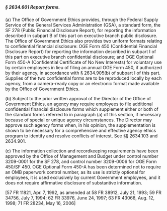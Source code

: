 ##### § 2634.601 Report forms. #####

(a) The Office of Government Ethics provides, through the Federal Supply Service of the General Services Administration (GSA), a standard form, the SF 278 (Public Financial Disclosure Report), for reporting the information described in subpart B of this part on executive branch public disclosure. The Office of Government Ethics also provides two uniform formats relating to confidential financial disclosure: OGE Form 450 (Confidential Financial Disclosure Report) for reporting the information described in subpart I of this part on executive branch confidential disclosure; and OGE Optional Form 450-A (Confidential Certificate of No New Interests) for voluntary use by certain employees in lieu of filing an annual OGE Form 450, if authorized by their agency, in accordance with § 2634.905(b) of subpart I of this part. Supplies of the two confidential forms are to be reproduced locally by each agency, from a camera-ready copy or an electronic format made available by the Office of Government Ethics.

(b) Subject to the prior written approval of the Director of the Office of Government Ethics, an agency may require employees to file additional confidential financial disclosure forms which supplement either or both of the standard forms referred to in paragraph (a) of this section, if necessary because of special or unique agency circumstances. The Director may approve such agency forms when, in his opinion, the supplementation is shown to be necessary for a comprehensive and effective agency ethics program to identify and resolve conflicts of interest. See §§ 2634.103 and 2634.901.

(c) The information collection and recordkeeping requirements have been approved by the Office of Management and Budget under control number 3209-0001 for the SF 278, and control number 3209-0006 for OGE Form 450/SF 450. OGE Optional Form 450-A has been determined not to require an OMB paperwork control number, as its use is strictly optional for employees, it is used exclusively by current Government employees, and it does not require affirmative disclosure of substantive information.

[57 FR 11821, Apr. 7, 1992, as amended at 58 FR 38912, July 21, 1993; 59 FR 34756, July 7, 1994; 62 FR 33976, June 24, 1997; 63 FR 43068, Aug. 12, 1998; 71 FR 28234, May 16, 2006]
